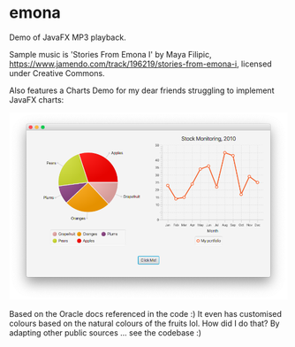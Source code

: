 # emona
Demo of JavaFX MP3 playback.

Sample music is 'Stories From Emona I' by Maya Filipic, https://www.jamendo.com/track/196219/stories-from-emona-i, licensed under Creative Commons.

Also features a Charts Demo for my dear friends struggling to implement JavaFX charts:

![Charts Demo](docs/ChartsDemo2.png)

Based on the Oracle docs referenced in the code :)
It even has customised colours based on the natural colours of the fruits lol. How did I do that? By adapting other public sources ... see the codebase :)
